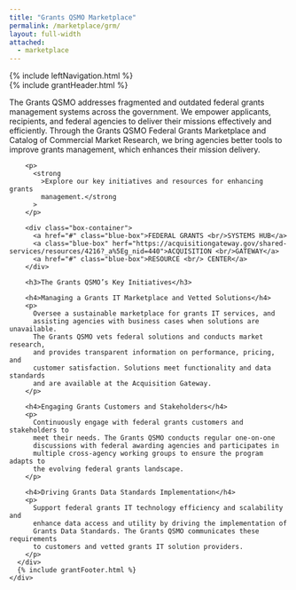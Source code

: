 ```yaml
---
title: "Grants QSMO Marketplace"
permalink: /marketplace/grm/
layout: full-width
attached:
  - marketplace
---
```


<div class="grid-container">
  <div id="esgms-header" class="grid-row">
    {% include leftNavigation.html %}
    <div class="column-left desktop:grid-col-9">
      {% include grantHeader.html %}
      <div class="home-content">
        <p>
          The Grants QSMO addresses fragmented and outdated federal grants
          management systems across the government. We empower applicants,
          recipients, and federal agencies to deliver their missions effectively
          and efficiently. Through the
          <span class="highlight">Grants QSMO Federal Grants Marketplace</span>
          and
          <span class="highlight">Catalog of Commercial Market Research</span>,
          we bring agencies better tools to improve grants management, which
          enhances their mission delivery.
        </p>

        <p>
          <strong
            >Explore our key initiatives and resources for enhancing grants
            management.</strong
          >
        </p>

        <div class="box-container">
          <a href="#" class="blue-box">FEDERAL GRANTS <br/>SYSTEMS HUB</a>
          <a class="blue-box" herf="https://acquisitiongateway.gov/shared-services/resources/4216?_a%5Eg_nid=440">ACQUISITION <br/>GATEWAY</a>
          <a href="#" class="blue-box">RESOURCE <br/> CENTER</a>
        </div>

        <h3>The Grants QSMO’s Key Initiatives</h3>

        <h4>Managing a Grants IT Marketplace and Vetted Solutions</h4>
        <p>
          Oversee a sustainable marketplace for grants IT services, and
          assisting agencies with business cases when solutions are unavailable.
          The Grants QSMO vets federal solutions and conducts market research,
          and provides transparent information on performance, pricing, and
          customer satisfaction. Solutions meet functionality and data standards
          and are available at the Acquisition Gateway.
        </p>

        <h4>Engaging Grants Customers and Stakeholders</h4>
        <p>
          Continuously engage with federal grants customers and stakeholders to
          meet their needs. The Grants QSMO conducts regular one-on-one
          discussions with federal awarding agencies and participates in
          multiple cross-agency working groups to ensure the program adapts to
          the evolving federal grants landscape.
        </p>

        <h4>Driving Grants Data Standards Implementation</h4>
        <p>
          Support federal grants IT technology efficiency and scalability and
          enhance data access and utility by driving the implementation of
          Grants Data Standards. The Grants QSMO communicates these requirements
          to customers and vetted grants IT solution providers.
        </p>
      </div>
      {% include grantFooter.html %}
    </div>
  </div>
</div>
